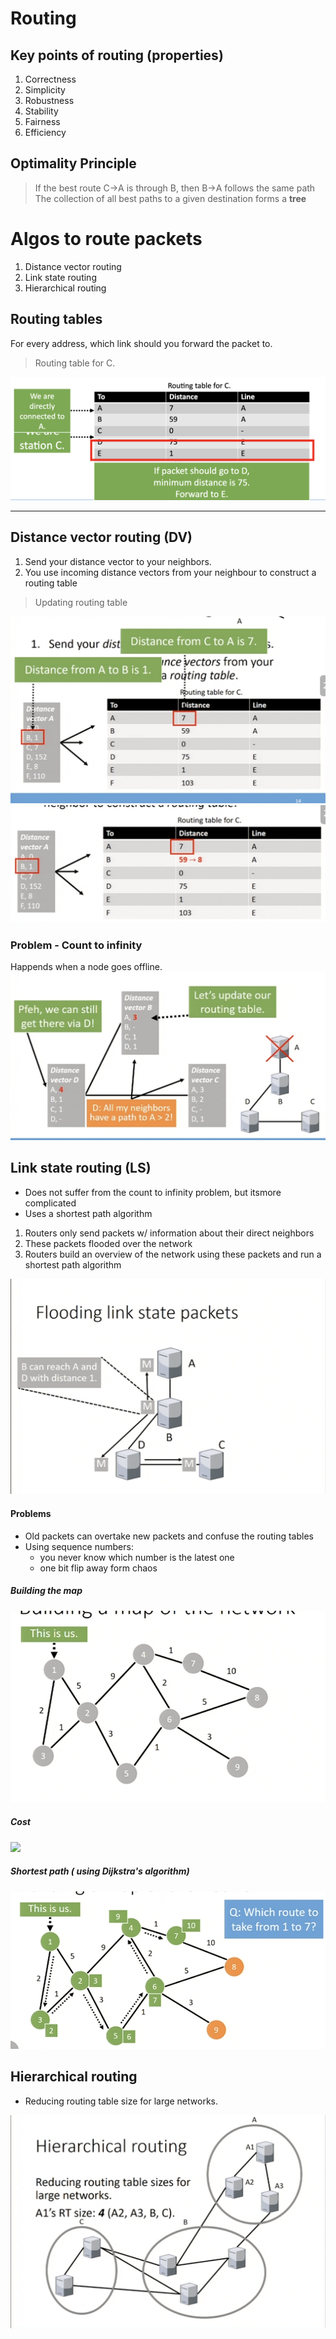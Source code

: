 # Routing

## Key points of routing (properties)

1. Correctness 
2. Simplicity
3. Robustness
4. Stability
5. Fairness
6. Efficiency


## Optimality Principle
> If the best route C->A is through B, then B->A follows the same path
The collection of all best paths to a given destination forms a **tree**

# Algos to route packets
1. Distance vector routing
2. Link state routing
3. Hierarchical routing


## Routing tables
For every address, which link should you forward the packet to. 

> Routing table for C.
<img src="routing_table_eg.png">

---
## Distance vector routing (DV)

1. Send your distance vector to your neighbors.
2. You use incoming distance vectors from your neighbour to construct a routing table

> Updating routing table
<img src="routing_table_dvr1.png">
<img src="routing_table_dvr2.png">

### Problem - Count to infinity

Happends when a node goes offline.
<img src="count_to_infinity_problem.png">


## Link state routing (LS)

* Does not suffer from the count to infinity problem, but itsmore complicated
* Uses a shortest path algorithm

1. Routers only send packets w/ information about their direct neighbors
2. These packets flooded over the network
3. Routers build an overview of the network using these packets and run a shortest path algorithm

<img src="flooding_ls_packets.png">

#### Problems
* Old packets can overtake new packets and confuse the routing tables
* Using sequence numbers:
	* you never know which number is the latest one
	* one bit flip away form chaos
	

##### Building the map
<img src="ls_building_map.png">

##### Cost
<img src="ls_map_cost.png">

##### Shortest path ( using Dijkstra's algorithm)
<img src="shortest_path_alg.png">


## Hierarchical routing
* Reducing routing table size for large networks.
<img src="hierarchical_routing.png">
